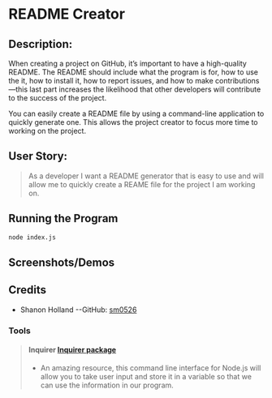 # README Creator


## Description:

When creating a project on GitHub, it’s important to have a high-quality README. The README should include what the program is for, how to use the it, how to install it, how to report issues, and how to make contributions&mdash;this last part increases the likelihood that other developers will contribute to the success of the project. 

You can easily create a README file by using a command-line application to quickly generate one. This allows the project creator to focus more time to working on the project.

## User Story:

>As a developer I want a README generator that is easy to use and will allow me to quickly create a REAME file for the project I am working on.

## Running the Program

```bash
node index.js
```

## Screenshots/Demos



## Credits

* Shanon Holland --GitHub: [sm0526](https://github.com/sm0526)

### Tools

> #### Inquirer [Inquirer package](https://www.npmjs.com/package/inquirer/v/8.2.4)
>
> - An amazing resource, this command line interface for Node.js will allow you to take user input and store it in a variable so that we can use the information in our program.
